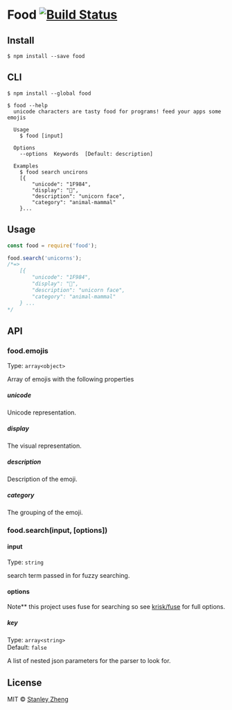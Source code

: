 # Food [![Build Status](https://travis-ci.org/stanzhengdev/npm-food.svg?branch=master)](https://travis-ci.org/stanzhengdev/npm-food)

>


## Install

```
$ npm install --save food
```

## CLI
```
$ npm install --global food
```

```
$ food --help
  unicode characters are tasty food for programs! feed your apps some emojis

  Usage
    $ food [input]

  Options
    --options  Keywords  [Default: description]

  Examples
    $ food search uncirons
    [{
        "unicode": "1F984",
        "display": "🦄",
        "description": "unicorn face",
        "category": "animal-mammal"
    }...
```


## Usage

```js
const food = require('food');

food.search('unicorns');
/*=>
    [{
        "unicode": "1F984",
        "display": "🦄",
        "description": "unicorn face",
        "category": "animal-mammal"
    } ...
*/
```


## API

### food.emojis
Type: `array<object>`

Array of emojis with the following properties

##### unicode

Unicode representation.

##### display

The visual representation.

##### description

Description of the emoji.

##### category

The grouping of the emoji.

### food.search(input, [options])

#### input

Type: `string`

search term passed in for fuzzy searching.

#### options
Note** this project uses fuse for searching so see [krisk/fuse](https://github.com/krisk/fuse#options) for full options.
##### key

Type: `array<string>`<br>
Default: `false`

A list of nested json parameters for the parser to look for.


## License

MIT © [Stanley Zheng](https://github.com/stanzheng)
